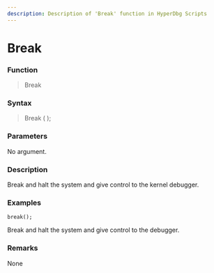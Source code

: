 ```yaml
---
description: Description of 'Break' function in HyperDbg Scripts
---
```


# Break

### Function

> Break

### Syntax

> Break \( \);

### Parameters

No argument.

### Description

Break and halt the system and give control to the kernel debugger.

### Examples

`break();`

Break and halt the system and give control to the debugger.

### **Remarks**

None

